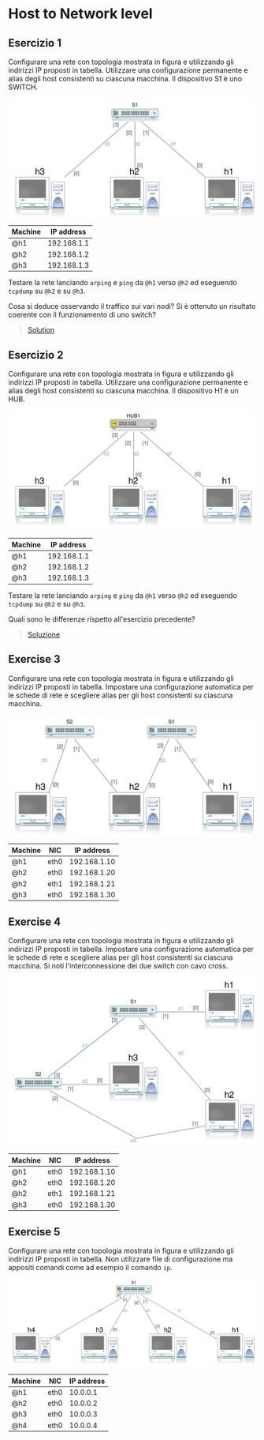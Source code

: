 # Host to Network level

## Esercizio 1

Configurare una rete con topologia mostrata in figura e utilizzando gli indirizzi IP proposti in tabella. Utilizzare una configurazione permanente e alias degli host consistenti su ciascuna macchina. Il dispositivo S1 è uno SWITCH.

![net-01](./images/network-01.png)

| Machine | IP address |
|---------|------------|
|@h1|192.168.1.1|
|@h2|192.168.1.2|
|@h3|192.168.1.3|

Testare la rete lanciando `arping` e `ping` da `@h1` verso `@h2` ed eseguendo `tcpdump` su `@h2` e su `@h3`.

Cosa si deduce osservando il traffico sui vari nodi? Si è ottenuto un risultato coerente con il funzionamento di uno switch?

> [Solution](./exercise-01.md)

## Esercizio 2

Configurare una rete con topologia mostrata in figura e utilizzando gli indirizzi IP proposti in tabella. Utilizzare una configurazione permanente e alias degli host consistenti su ciascuna macchina. Il dispositivo H1 è un HUB.

![net-02](./images/network-02.png)

| Machine | IP address |
|---------|------------|
|@h1|192.168.1.1|
|@h2|192.168.1.2|
|@h3|192.168.1.3|

Testare la rete lanciando `arping` e `ping` da `@h1` verso `@h2` ed eseguendo `tcpdump` su `@h2` e su `@h3`.

Quali sono le differenze rispetto all'esercizio precedente?

> [Soluzione](./exercise-02.md)

## Exercise 3

Configurare una rete con topologia mostrata in figura e utilizzando gli indirizzi IP proposti in tabella. Impostare una configurazione automatica per le schede di rete e scegliere alias per gli host consistenti su ciascuna macchina.

![net-03](./images/network-03.png)

| Machine | NIC | IP address |
|---------|-----|------------|
|@h1|eth0|192.168.1.10|
|@h2|eth0|192.168.1.20|
|@h2|eth1|192.168.1.21|
|@h3|eth0|192.168.1.30|

## Exercise 4

Configurare una rete con topologia mostrata in figura e utilizzando gli indirizzi IP proposti in tabella. Impostare una configurazione automatica per le schede di rete e scegliere alias per gli host consistenti su ciascuna macchina. Si noti l'interconnessione dei due switch con cavo cross.

![net-04](./images/network-04.png)

| Machine | NIC | IP address |
|---------|-----|------------|
|@h1|eth0|192.168.1.10|
|@h2|eth0|192.168.1.20|
|@h2|eth1|192.168.1.21|
|@h3|eth0|192.168.1.30|

## Exercise 5

Configurare una rete con topologia mostrata in figura e utilizzando gli indirizzi IP proposti in tabella. Non utilizzare file di configurazione ma appositi comandi come ad esempio il comando `ip`.

![net-05](./images/network-05.png)

| Machine | NIC | IP address |
|---------|-----|------------|
|@h1|eth0|10.0.0.1|
|@h2|eth0|10.0.0.2|
|@h3|eth0|10.0.0.3|
|@h4|eth0|10.0.0.4|